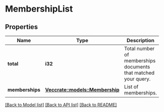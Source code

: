 # MembershipList

## Properties

Name | Type | Description | Notes
------------ | ------------- | ------------- | -------------
**total** | **i32** | Total number of memberships documents that matched your query. | 
**memberships** | [**Vec<crate::models::Membership>**](membership.md) | List of memberships. | 

[[Back to Model list]](../README.md#documentation-for-models) [[Back to API list]](../README.md#documentation-for-api-endpoints) [[Back to README]](../README.md)


